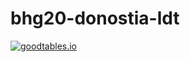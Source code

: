 # bhg20-donostia-ldt

[![goodtables.io](https://goodtables.io/badge/github/danalclop/bhg20-donostia-ldt.svg)](https://goodtables.io/github/danalclop/bhg20-donostia-ldt)

